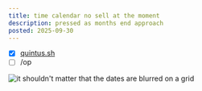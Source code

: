 ```yaml
---
title: time calendar no sell at the moment
description: pressed as months end approach
posted: 2025-09-30
---
```


- [x] [quintus.sh](http://quintus.sh)
- [ ] /op

![it shouldn't matter that the dates are blurred on a grid](/blog/note/ff8bd197/calendar.png "30")
